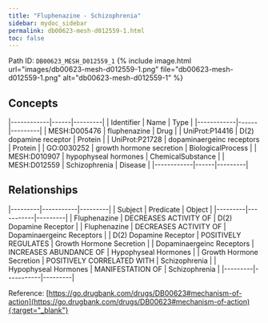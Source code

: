 ```yaml
---
title: "Fluphenazine - Schizophrenia"
sidebar: mydoc_sidebar
permalink: db00623-mesh-d012559-1.html
toc: false 
---
```



Path ID: `DB00623_MESH_D012559_1`
{% include image.html url="images/db00623-mesh-d012559-1.png" file="db00623-mesh-d012559-1.png" alt="db00623-mesh-d012559-1" %}

## Concepts

|------------|------|---------|
| Identifier | Name | Type    |
|------------|------|---------|
| MESH:D005476 | fluphenazine | Drug |
| UniProt:P14416 | D(2) dopamine receptor | Protein |
| UniProt:P21728 | dopaminaergeinc receptors | Protein |
| GO:0030252 | growth hormone secretion | BiologicalProcess |
| MESH:D010907 | hypophyseal hormones | ChemicalSubstance |
| MESH:D012559 | Schizophrenia | Disease |
|------------|------|---------|

## Relationships

|---------|-----------|---------|
| Subject | Predicate | Object  |
|---------|-----------|---------|
| Fluphenazine | DECREASES ACTIVITY OF | D(2) Dopamine Receptor |
| Fluphenazine | DECREASES ACTIVITY OF | Dopaminaergeinc Receptors |
| D(2) Dopamine Receptor | POSITIVELY REGULATES | Growth Hormone Secretion |
| Dopaminaergeinc Receptors | INCREASES ABUNDANCE OF | Hypophyseal Hormones |
| Growth Hormone Secretion | POSITIVELY CORRELATED WITH | Schizophrenia |
| Hypophyseal Hormones | MANIFESTATION OF | Schizophrenia |
|---------|-----------|---------|

Reference: [https://go.drugbank.com/drugs/DB00623#mechanism-of-action](https://go.drugbank.com/drugs/DB00623#mechanism-of-action){:target="_blank"}